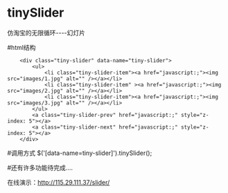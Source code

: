 # tinySlider
仿淘宝的无限循环----幻灯片

#html结构

        <div class="tiny-slider" data-name="tiny-slider">
            <ul>
                <li class="tiny-slider-item"><a href="javascript:;"><img src="images/1.jpg" alt="" /></a></li>
                <li class="tiny-slider-item" ><a href="javascript:;"><img src="images/2.jpg" alt="" /></a></li>
                <li class="tiny-slider-item"><a href="javascript:;"><img src="images/3.jpg" alt="" /></a></li>
            </ul>
            <a class="tiny-slider-prev" href="javascript:;" style="z-index: 5"></a>
            <a class="tiny-slider-next" href="javascript:;" style="z-index: 5"></a>
        </div>
        
#调用方式
  $('[data-name=tiny-slider]').tinySlider();

#还有许多功能待完成....

在线演示：http://115.29.111.37/slider/
